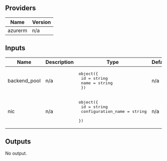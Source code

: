 ## Providers

| Name | Version |
|------|---------|
| azurerm | n/a |

## Inputs

| Name | Description | Type | Default | Required |
|------|-------------|------|---------|:--------:|
| backend\_pool | n/a | <pre>object({<br>    id   = string<br>    name = string<br>  })</pre> | n/a | yes |
| nic | n/a | <pre>object({<br>    id                 = string<br>    configuration_name = string<br>  })</pre> | n/a | yes |

## Outputs

No output.

